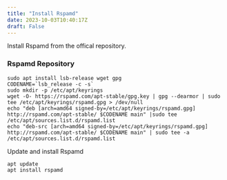 ```yaml
---
title: "Install Rspamd"
date: 2023-10-03T10:40:17Z
draft: False
---
```


Install Rspamd from the offical repository.

### Rspamd Repository
```plain
sudo apt install lsb-release wget gpg
CODENAME=`lsb_release -c -s`
sudo mkdir -p /etc/apt/keyrings
wget -O- https://rspamd.com/apt-stable/gpg.key | gpg --dearmor | sudo tee /etc/apt/keyrings/rspamd.gpg > /dev/null
echo "deb [arch=amd64 signed-by=/etc/apt/keyrings/rspamd.gpg] http://rspamd.com/apt-stable/ $CODENAME main" |sudo tee /etc/apt/sources.list.d/rspamd.list
echo "deb-src [arch=amd64 signed-by=/etc/apt/keyrings/rspamd.gpg] http://rspamd.com/apt-stable/ $CODENAME main" | sudo tee -a /etc/apt/sources.list.d/rspamd.list
```


Update and install Rspamd
```
apt update
apt install rspamd
```